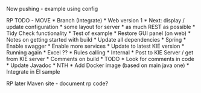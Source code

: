 Now pushing - example using config




RP TODO - MOVE
	* Branch (Integrate)
    * Web version 1
		* Next: display / update configuration
		* some layout for server
		* as much REST as possible
	* Tidy Check functionality
		* Test of example
		* Restore GUI panel (on web)
	* Notes on getting started with build
	* Update all dependencies
	* Spring
		* Enable swagger
		* Enable more services
	* Update to latest KIE version
		* Running again
	* Excel ??
    * Rules calling
        * Internal
        * Post to KIE Server / get from KIE server
	* Comments on build
	* TODO 
		* Look for comments in code
		* Update Javadoc
	* NTH
		* Add Docker image (based on main java one)
		* Integrate in EI sample
		

RP later
Maven site - document rp code?
